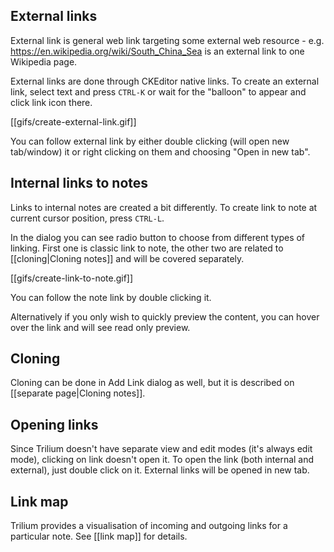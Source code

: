 ## External links
External link is general web link targeting some external web resource - e.g. https://en.wikipedia.org/wiki/South_China_Sea is an external link to one Wikipedia page.

External links are done through CKEditor native links. To create an external link, select text and press `CTRL-K` or wait for the "balloon" to appear and click link icon there.

[[gifs/create-external-link.gif]]

You can follow external link by either double clicking (will open new tab/window) it or right clicking on them and choosing "Open in new tab".

## Internal links to notes

Links to internal notes are created a bit differently. To create link to note at current cursor position, press `CTRL-L`.

In the dialog you can see radio button to choose from different types of linking. First one is classic link to note, the other two are related to [[cloning|Cloning notes]] and will be covered separately.

[[gifs/create-link-to-note.gif]]

You can follow the note link by double clicking it.

Alternatively if you only wish to quickly preview the content, you can hover over the link and will see read only preview.

## Cloning

Cloning can be done in Add Link dialog as well, but it is described on [[separate page|Cloning notes]].

## Opening links

Since Trilium doesn't have separate view and edit modes (it's always edit mode), clicking on link doesn't open it. To open the link (both internal and external), just double click on it. External links will be opened in new tab.

## Link map

Trilium provides a visualisation of incoming and outgoing links for a particular note. See [[link map]] for details.